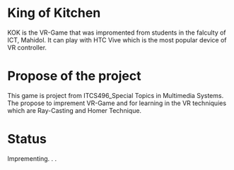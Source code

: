 # King of Kitchen
KOK is the VR-Game that was impromented from students in the falculty of ICT, Mahidol. It can play with HTC Vive which is the most popular device of VR controller.

# Propose of the project
This game is project from ITCS496_Special Topics in Multimedia Systems. The propose to imprement VR-Game and for learning in the VR techniquies which are Ray-Casting and Homer Technique.

# Status
Imprementing. . .
